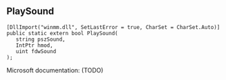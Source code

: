 ## PlaySound

```
[DllImport("winmm.dll", SetLastError = true, CharSet = CharSet.Auto)]
public static extern bool PlaySound(
   string pszSound,
   IntPtr hmod,
   uint fdwSound
);
```

Microsoft documentation: (TODO)
